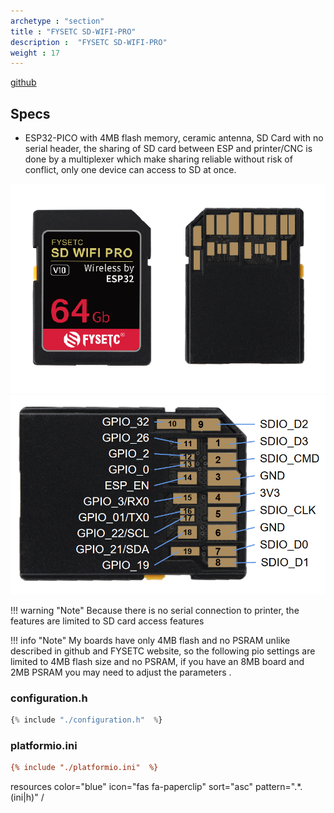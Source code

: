 ```yaml
---
archetype : "section"
title : "FYSETC SD-WIFI-PRO"
description :  "FYSETC SD-WIFI-PRO"
weight : 17
---
```


[github](https://github.com/FYSETC/SD-WIFI-PRO)


## Specs
* ESP32-PICO with 4MB flash memory, ceramic antenna, SD Card with no serial header, the sharing of SD card between ESP and printer/CNC is done by a multiplexer which make sharing reliable without risk of conflict, only one device can access to SD at once. 


![image](front.png?width=400px)
![image](pinout.png?width=400px)

!!! warning "Note"
    Because there is no serial connection to printer, the features are limited to SD card access features


!!! info "Note"
    My boards have only 4MB flash and no PSRAM unlike described in github and FYSETC website, so the following pio settings are limited to 4MB flash size and no PSRAM, if you have an 8MB board and 2MB PSRAM you may need to adjust the parameters .


### configuration.h
```js          
{% include "./configuration.h"  %}
```

### platformio.ini
```ini
{% include "./platformio.ini"  %}
```

resources color="blue" icon="fas fa-paperclip" sort="asc" pattern=".*\.(ini|h)" /
